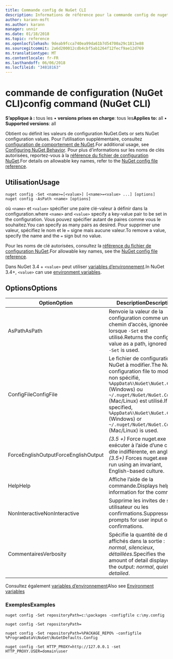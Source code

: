 ```yaml
---
title: Commande config de NuGet CLI
description: Informations de référence pour la commande config de nuget.exe
author: karann-msft
ms.author: karann
manager: unnir
ms.date: 01/18/2018
ms.topic: reference
ms.openlocfilehash: 9deab9fcca740ea99da61b7d54700a29c1813e88
ms.sourcegitcommit: 2a6d200012cdb4cbf5ab1264f12fecf9ae12d769
ms.translationtype: MT
ms.contentlocale: fr-FR
ms.lasthandoff: 06/06/2018
ms.locfileid: "34818163"
---
```

# <a name="config-command-nuget-cli"></a><span data-ttu-id="4b3a2-103">commande de configuration (NuGet CLI)</span><span class="sxs-lookup"><span data-stu-id="4b3a2-103">config command (NuGet CLI)</span></span>

<span data-ttu-id="4b3a2-104">**S’applique à :** tous les &bullet; **versions prises en charge**: tous les</span><span class="sxs-lookup"><span data-stu-id="4b3a2-104">**Applies to:** all &bullet; **Supported versions**: all</span></span>

<span data-ttu-id="4b3a2-105">Obtient ou définit les valeurs de configuration NuGet.</span><span class="sxs-lookup"><span data-stu-id="4b3a2-105">Gets or sets NuGet configuration values.</span></span> <span data-ttu-id="4b3a2-106">Pour l’utilisation supplémentaire, consultez [configuration de comportement de NuGet](../consume-packages/configuring-nuget-behavior.md).</span><span class="sxs-lookup"><span data-stu-id="4b3a2-106">For additional usage, see [Configuring NuGet Behavior](../consume-packages/configuring-nuget-behavior.md).</span></span> <span data-ttu-id="4b3a2-107">Pour plus d’informations sur les noms de clés autorisées, reportez-vous à la [référence du fichier de configuration NuGet](../reference/nuget-config-file.md).</span><span class="sxs-lookup"><span data-stu-id="4b3a2-107">For details on allowable key names, refer to the [NuGet config file reference](../reference/nuget-config-file.md).</span></span>

## <a name="usage"></a><span data-ttu-id="4b3a2-108">Utilisation</span><span class="sxs-lookup"><span data-stu-id="4b3a2-108">Usage</span></span>

```cli
nuget config -Set <name>=[<value>] [<name>=<value> ...] [options]
nuget config -AsPath <name> [options]
```

<span data-ttu-id="4b3a2-109">où `<name>` et `<value>` spécifier une paire clé-valeur à définir dans la configuration.</span><span class="sxs-lookup"><span data-stu-id="4b3a2-109">where `<name>` and `<value>` specify a key-value pair to be set in the configuration.</span></span> <span data-ttu-id="4b3a2-110">Vous pouvez spécifier autant de paires comme vous le souhaitez.</span><span class="sxs-lookup"><span data-stu-id="4b3a2-110">You can specify as many pairs as desired.</span></span> <span data-ttu-id="4b3a2-111">Pour supprimer une valeur, spécifiez le nom et le `=` signe mais aucune valeur.</span><span class="sxs-lookup"><span data-stu-id="4b3a2-111">To remove a value, specify the name and the `=` sign but no value.</span></span>

<span data-ttu-id="4b3a2-112">Pour les noms de clé autorisées, consultez la [référence du fichier de configuration NuGet](../reference/nuget-config-file.md).</span><span class="sxs-lookup"><span data-stu-id="4b3a2-112">For allowable key names, see the [NuGet config file reference](../reference/nuget-config-file.md).</span></span>

<span data-ttu-id="4b3a2-113">Dans NuGet 3.4 + `<value>` peut utiliser [variables d’environnement](cli-ref-environment-variables.md).</span><span class="sxs-lookup"><span data-stu-id="4b3a2-113">In NuGet 3.4+, `<value>` can use [environment variables](cli-ref-environment-variables.md).</span></span>

## <a name="options"></a><span data-ttu-id="4b3a2-114">Options</span><span class="sxs-lookup"><span data-stu-id="4b3a2-114">Options</span></span>

| <span data-ttu-id="4b3a2-115">Option</span><span class="sxs-lookup"><span data-stu-id="4b3a2-115">Option</span></span> | <span data-ttu-id="4b3a2-116">Description</span><span class="sxs-lookup"><span data-stu-id="4b3a2-116">Description</span></span> |
| --- | --- |
| <span data-ttu-id="4b3a2-117">AsPath</span><span class="sxs-lookup"><span data-stu-id="4b3a2-117">AsPath</span></span> | <span data-ttu-id="4b3a2-118">Renvoie la valeur de la configuration comme un chemin d’accès, ignorées lorsque `-Set` est utilisé.</span><span class="sxs-lookup"><span data-stu-id="4b3a2-118">Returns the config value as a path, ignored when `-Set` is used.</span></span> |
| <span data-ttu-id="4b3a2-119">ConfigFile</span><span class="sxs-lookup"><span data-stu-id="4b3a2-119">ConfigFile</span></span> | <span data-ttu-id="4b3a2-120">Le fichier de configuration NuGet à modifier.</span><span class="sxs-lookup"><span data-stu-id="4b3a2-120">The NuGet configuration file to modify.</span></span> <span data-ttu-id="4b3a2-121">Si non spécifié, `%AppData%\NuGet\NuGet.Config` (Windows) ou `~/.nuget/NuGet/NuGet.Config` (Mac/Linux) est utilisé.</span><span class="sxs-lookup"><span data-stu-id="4b3a2-121">If not specified, `%AppData%\NuGet\NuGet.Config` (Windows) or `~/.nuget/NuGet/NuGet.Config` (Mac/Linux) is used.</span></span>|
| <span data-ttu-id="4b3a2-122">ForceEnglishOutput</span><span class="sxs-lookup"><span data-stu-id="4b3a2-122">ForceEnglishOutput</span></span> | <span data-ttu-id="4b3a2-123">*(3.5 +)*  Force nuget.exe pour exécuter à l’aide d’une culture dite indifférente, en anglais.</span><span class="sxs-lookup"><span data-stu-id="4b3a2-123">*(3.5+)* Forces nuget.exe to run using an invariant, English-based culture.</span></span> |
| <span data-ttu-id="4b3a2-124">Help</span><span class="sxs-lookup"><span data-stu-id="4b3a2-124">Help</span></span> | <span data-ttu-id="4b3a2-125">Affiche l’aide de la commande.</span><span class="sxs-lookup"><span data-stu-id="4b3a2-125">Displays help information for the command.</span></span> |
| <span data-ttu-id="4b3a2-126">NonInteractive</span><span class="sxs-lookup"><span data-stu-id="4b3a2-126">NonInteractive</span></span> | <span data-ttu-id="4b3a2-127">Supprime les invites de saisie utilisateur ou les confirmations.</span><span class="sxs-lookup"><span data-stu-id="4b3a2-127">Suppresses prompts for user input or confirmations.</span></span> |
| <span data-ttu-id="4b3a2-128">Commentaires</span><span class="sxs-lookup"><span data-stu-id="4b3a2-128">Verbosity</span></span> | <span data-ttu-id="4b3a2-129">Spécifie la quantité de détails affichés dans la sortie : *normal*, *silencieux*, *détaillées*.</span><span class="sxs-lookup"><span data-stu-id="4b3a2-129">Specifies the amount of detail displayed in the output: *normal*, *quiet*, *detailed*.</span></span> |

<span data-ttu-id="4b3a2-130">Consultez également [variables d’environnement](cli-ref-environment-variables.md)</span><span class="sxs-lookup"><span data-stu-id="4b3a2-130">Also see [Environment variables](cli-ref-environment-variables.md)</span></span>

### <a name="examples"></a><span data-ttu-id="4b3a2-131">Exemples</span><span class="sxs-lookup"><span data-stu-id="4b3a2-131">Examples</span></span>

```cli
nuget config -Set repositoryPath=c:\packages -configfile c:\my.config

nuget config -Set repositoryPath=

nuget config -Set repositoryPath=%PACKAGE_REPO% -configfile %ProgramData%\NuGet\NuGetDefaults.Config

nuget config -Set HTTP_PROXY=http://127.0.0.1 -set HTTP_PROXY.USER=domain\user
```
